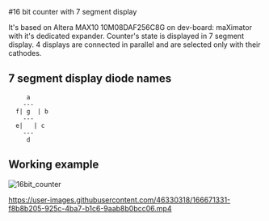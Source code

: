#16 bit counter with 7 segment display

It's based on Altera MAX10 10M08DAF256C8G on dev-board: maXimator with it's dedicated expander.
Counter's state is displayed in 7 segment display. 4 displays are connected in parallel and are selected only with their cathodes.


## 7 segment display diode names

```
     a
    ---
  f| g	| b
    ---
  e|   | c
    ---
     d
```
## Working example
![16bit_counter](https://user-images.githubusercontent.com/46330318/166671210-a0414f57-e006-47f3-9fd1-042cc774049e.jpg)


https://user-images.githubusercontent.com/46330318/166671331-f8b8b205-925c-4ba7-b1c6-9aab8b0bcc06.mp4

